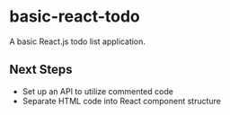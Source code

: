 # basic-react-todo
A basic React.js todo list application.

## Next Steps
* Set up an API to utilize commented code
* Separate HTML code into React component structure
